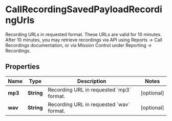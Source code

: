 

# CallRecordingSavedPayloadRecordingUrls

Recording URLs in requested format. These URLs are valid for 10 minutes. After 10 minutes, you may retrieve recordings via API using Reports -> Call Recordings documentation, or via Mission Control under Reporting -> Recordings.

## Properties

| Name | Type | Description | Notes |
|------------ | ------------- | ------------- | -------------|
|**mp3** | **String** | Recording URL in requested &#x60;mp3&#x60; format. |  [optional] |
|**wav** | **String** | Recording URL in requested &#x60;wav&#x60; format. |  [optional] |



